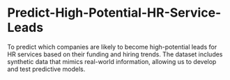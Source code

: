# Predict-High-Potential-HR-Service-Leads
To predict which companies are likely to become high-potential leads for HR services based on their funding and hiring trends. The dataset includes synthetic data that mimics real-world information, allowing us to develop and test predictive models.
